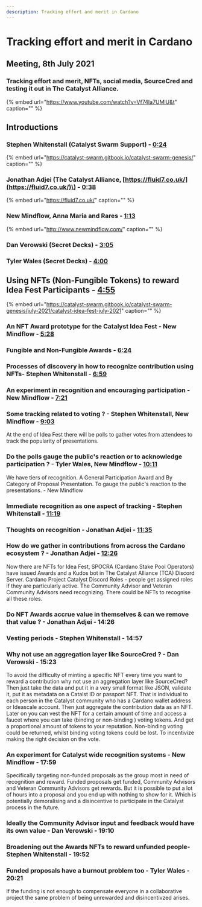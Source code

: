 ```yaml
---
description: Tracking effort and merit in Cardano
---
```


# Tracking effort and merit in Cardano

## Meeting, 8th July 2021

### Tracking effort and merit, NFTs, social media, SourceCred and testing it out in The Catalyst Alliance.

{% embed url="https://www.youtube.com/watch?v=Vf74Ia7UMlU&t" caption="" %}

## Introductions

### Stephen Whitenstall \(Catalyst Swarm Support\) - [0:24](https://youtu.be/Vf74Ia7UMlU?t=24)

{% embed url="https://catalyst-swarm.gitbook.io/catalyst-swarm-genesis/" caption="" %}

### Jonathan Adjei \(The Catalyst Alliance,  [https://fluid7.co.uk/](https://fluid7.co.uk/)\) - [0:38](https://www.youtube.com/watch?v=Vf74Ia7UMlU&t=38s)

{% embed url="https://fluid7.co.uk/" caption="" %}

### New Mindflow, Anna Maria and Rares - [1:13](https://www.youtube.com/watch?v=Vf74Ia7UMlU&t=73s)

{% embed url="http://www.newmindflow.com/" caption="" %}

### Dan Verowski \(Secret Decks\) - [3:05](https://www.youtube.com/watch?v=Vf74Ia7UMlU&t=185s)

### Tyler Wales \(Secret Decks\) - [4:00](https://www.youtube.com/watch?v=Vf74Ia7UMlU&t=240s)

## Using NFTs \(Non-Fungible Tokens\) to reward Idea Fest Participants - [4:55](https://www.youtube.com/watch?v=Vf74Ia7UMlU&t=295s)

{% embed url="https://catalyst-swarm.gitbook.io/catalyst-swarm-genesis/july-2021/catalyst-idea-fest-july-2021" caption="" %}

### An NFT Award prototype for the Catalyst Idea Fest - New Mindflow  - [5:28](https://www.youtube.com/watch?v=Vf74Ia7UMlU&t=328s)

### Fungible and Non-Fungible Awards - [6:24](https://www.youtube.com/watch?v=Vf74Ia7UMlU&t=384s)

### Processes of discovery in how to recognize contribution using NFTs- Stephen Whitenstall - [6:59](https://www.youtube.com/watch?v=Vf74Ia7UMlU&t=419s)

### An experiment in recognition and encouraging participation - New Mindflow  - [7:21](https://www.youtube.com/watch?v=Vf74Ia7UMlU&t=441s)

### Some tracking related to voting ? - Stephen Whitenstall, New Mindflow - [9:03](https://www.youtube.com/watch?v=Vf74Ia7UMlU&t=543s)

At the end of Idea Fest there will be polls to gather votes from attendees to track the popularity of presentations.

### Do the polls gauge the public's reaction or to acknowledge participation ? - Tyler Wales, New Mindflow - [10:11](https://www.youtube.com/watch?v=Vf74Ia7UMlU&t=611s)

We have tiers of recognition. A General Participation Award and By Category of Proposal Presentation. To gauge the public's reaction to the presentations. - New Mindflow

### Immediate recognition as one aspect of tracking  - Stephen Whitenstall - [11:19](https://www.youtube.com/watch?v=Vf74Ia7UMlU&t=679s)

### Thoughts on recognition  - Jonathan Adjei - [11:35](https://www.youtube.com/watch?v=Vf74Ia7UMlU&t=695s)

### How do we gather in contributions from across the Cardano ecosystem ?  - Jonathan Adjei - [12:26](https://www.youtube.com/watch?v=Vf74Ia7UMlU&t=746s)

Now there are NFTs for Idea Fest, SPOCRA \(Cardano Stake Pool Operators\) have issued Awards and a Kudos bot in The Catalyst Alliance \(TCA\) Discord Server. Cardano Project Catalyst Discord Roles - people get assigned roles if they are particularly active. The Community Advisor and Veteran Community Advisors need recognizing. There could be NFTs to recognise all these roles.

### Do NFT Awards accrue value in themselves & can we remove that value ?  - Jonathan Adjei - 14:26

### Vesting periods - Stephen Whitenstall  - 14:57

### Why not use an aggregation layer like SourceCred ? - Dan Verowski   - 15:23

To avoid the difficulty of minting a specific NFT every time you want to reward a contribution why not use an aggregation layer like SourceCred? Then just take the data and put it in a very small format like JSON, validate it, put it as metadata on a Catalst ID or passport NFT. That is individual to each person in the Catalyst community who has a Cardano wallet address or Ideascale account. Then just aggregate the contribution data as an NFT. Later on you can vest the NFT for a certain amount of time and access a faucet where you can take \(binding or non-binding \) voting tokens. And get a proportional amount of tokens to your reputation. Non-binding voting could be returned, whilst binding voting tokens could be lost. To incentivize making the right decision on the vote.

### An experiment for Catalyst wide recognition systems - New Mindflow  - 17:59	

Specifically targeting non-funded proposals as the group most in need of recognition and reward. Funded proposals get funded, Community Advisors and Veteran Community Advisors get rewards. But it is possible to put a lot of hours into a proposal and you end up with nothing to show for it. Which is potentially demoralising and a disincentive to participate in the Catalyst process in the future.

### Ideally the Community Advisor input and feedback would have its own value - Dan Verowski  - 19:10

### Broadening out the Awards NFTs to reward unfunded people- Stephen Whitenstall  - 19:52

### Funded proposals have a burnout problem too - Tyler Wales - 20:21

If the funding is not enough to compensate everyone in a collaborative project the same problem of being unrewarded and disincentivzed arises.























